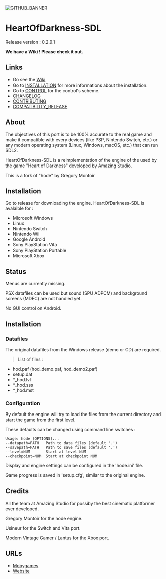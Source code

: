 ![GITHUB_BANNER](https://user-images.githubusercontent.com/49678526/69384191-f2ca8e00-0cbb-11ea-8049-14c60b72acf1.png)
# HeartOfDarkness-SDL
<p>Release version : 0.2.9.1</p>
<p><b>We have a Wiki ! Please check it out.</b></p>

## Links
* Go see the [Wiki](https://github.com/MaximLopez/HeartOfDarkness-SDL/wiki)
* Go to [INSTALLATION](./.github/Wiki/Installation.md) for more informations about the installation.
* Go to [CONTROL](./.github/Wiki/How-to-control.md) for the control's scheme.
* [CHANGELOG](./.github/CHANGELOG.md)
* [CONTRIBUTING](./.github/CONTRIBUTING.md)
* [COMPATIBILITY_RELEASE](./.github/COMPATIBILITY_RELEASE.md)

## About
<p>The objectives of this port is to be 100% accurate to the real game and make it compatible with every devices (like PSP, Nintendo Switch, etc.) or any modern operating system (Linux, Windows, macOS, etc.) that can run SDL2.</p>
<p>HeartOfDarkness-SDL is a reimplementation of the engine of the used by the game "Heart of Darkness" developed by Amazing Studio.</p>
<p>This is a fork of "hode" by Gregory Montoir</p>

## Installation
<p>Go to release for downloading the engine. HeartOfDarkness-SDL is avalaible for :</p>

* Microsoft Windows
* Linux
* Nintendo Switch
* Nintendo Wii
* Google Android
* Sony PlayStation Vita
* Sony PlayStation Portable
* Microsoft Xbox

## Status 
<p>Menus are currently missing.</p>
<p>PSX datafiles can be used but sound (SPU ADPCM) and background screens (MDEC)
are not handled yet.</p>
<p>No GUI control on Android.</p>

## Installation
### Datafiles
<p>The original datafiles from the Windows release (demo or CD) are required.</p>

> List of files : 
* hod.paf (hod_demo.paf, hod_demo2.paf)
* setup.dat
* *_hod.lvl
* *_hod.sss
* *_hod.mst

### Configuration

<p>By default the engine will try to load the files from the current directory
and start the game from the first level.</p>
<p>These defaults can be changed using command line switches :</p>

    Usage: hode [OPTIONS]...
    --datapath=PATH   Path to data files (default '.')
    --savepath=PATH   Path to save files (default '.')
    --level=NUM       Start at level NUM
    --checkpoint=NUM  Start at checkpoint NUM

<p>Display and engine settings can be configured in the 'hode.ini' file.</p>
<p>Game progress is saved in 'setup.cfg', similar to the original engine.</p>

## Credits 
<p>All the team at Amazing Studio for possiby the best cinematic platformer ever developed.</p>
<p>Gregory Montoir for the hode engine.</p>
<p>Usineur for the Switch and Vita port.</p>
<p>Modern Vintage Gamer / Lantus for the Xbox port.</p>

## URLs
* [Mobygames](https://www.mobygames.com/game/heart-of-darkness)
* [Website](http://heartofdarkness.ca/)
